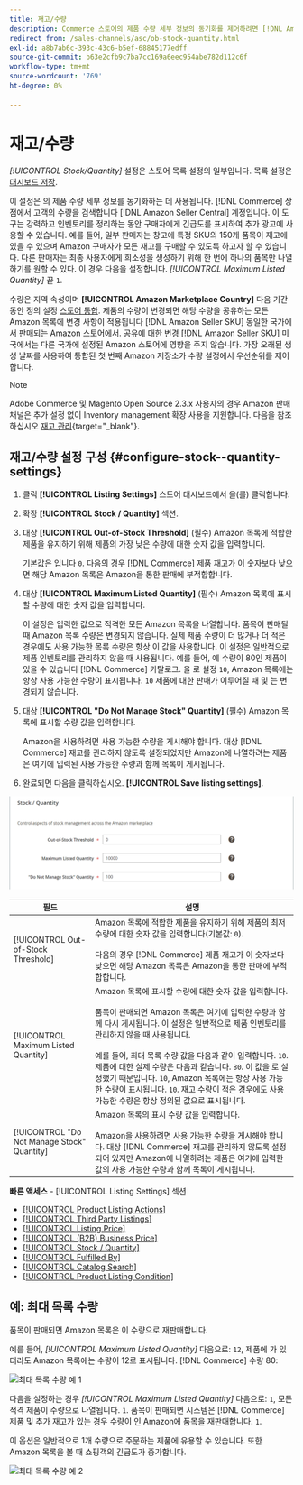 ```yaml
---
title: 재고/수량
description: Commerce 스토어의 제품 수량 세부 정보의 동기화를 제어하려면 [!DNL Amazon Seller Central] 계정, 재고/수량 설정을 갱신합니다.
redirect_from: /sales-channels/asc/ob-stock-quantity.html
exl-id: a8b7ab6c-393c-43c6-b5ef-68845177edff
source-git-commit: b63e2cfb9c7ba7cc169a6eec954abe782d112c6f
workflow-type: tm+mt
source-wordcount: '769'
ht-degree: 0%

---
```


# 재고/수량

*[!UICONTROL Stock/Quantity]* 설정은 스토어 목록 설정의 일부입니다. 목록 설정은 [대시보드 저장](./amazon-store-dashboard.md).

이 설정은 의 제품 수량 세부 정보를 동기화하는 데 사용됩니다. [!DNL Commerce] 상점에서 고객의 수량을 검색합니다 [!DNL Amazon Seller Central] 계정입니다. 이 도구는 강력하고 인벤토리를 정리하는 동안 구매자에게 긴급도를 표시하여 추가 광고에 사용할 수 있습니다. 예를 들어, 일부 판매자는 창고에 특정 SKU의 150개 품목이 재고에 있을 수 있으며 Amazon 구매자가 모든 재고를 구매할 수 있도록 하고자 할 수 있습니다. 다른 판매자는 최종 사용자에게 희소성을 생성하기 위해 한 번에 하나의 품목만 나열하기를 원할 수 있다. 이 경우 다음을 설정합니다. *[!UICONTROL Maximum Listed Quantity]* 끝 `1`.

수량은 지역 속성이며 **[!UICONTROL Amazon Marketplace Country]** 다음 기간 동안 정의 설정 [스토어 통합](./store-integration.md). 제품의 수량이 변경되면 해당 수량을 공유하는 모든 Amazon 목록에 변경 사항이 적용됩니다 [!DNL Amazon Seller SKU] 동일한 국가에서 판매되는 Amazon 스토어에서. 공유에 대한 변경 [!DNL Amazon Seller SKU] 미국에서는 다른 국가에 설정된 Amazon 스토어에 영향을 주지 않습니다. 가장 오래된 생성 날짜를 사용하여 통합된 첫 번째 Amazon 저장소가 수량 설정에서 우선순위를 제어합니다.

>[!NOTE]
>
>Adobe Commerce 및 Magento Open Source 2.3.x 사용자의 경우 Amazon 판매 채널은 추가 설정 없이 Inventory management 확장 사용을 지원합니다. 다음을 참조하십시오 [재고 관리](https://docs.magento.com/user-guide/v2.3/catalog/inventory-management.html){target="_blank"}.

## 재고/수량 설정 구성 {#configure-stock--quantity-settings}

1. 클릭 **[!UICONTROL Listing Settings]** 스토어 대시보드에서 을(를) 클릭합니다.

1. 확장 **[!UICONTROL Stock / Quantity]** 섹션.

1. 대상 **[!UICONTROL Out-of-Stock Threshold]** (필수) Amazon 목록에 적합한 제품을 유지하기 위해 제품의 가장 낮은 수량에 대한 숫자 값을 입력합니다.

   기본값은 입니다 `0`. 다음의 경우 [!DNL Commerce] 제품 재고가 이 숫자보다 낮으면 해당 Amazon 목록은 Amazon을 통한 판매에 부적합합니다.

1. 대상 **[!UICONTROL Maximum Listed Quantity]** (필수) Amazon 목록에 표시할 수량에 대한 숫자 값을 입력합니다.

   이 설정은 입력한 값으로 적격한 모든 Amazon 목록을 나열합니다. 품목이 판매될 때 Amazon 목록 수량은 변경되지 않습니다. 실제 제품 수량이 더 많거나 더 적은 경우에도 사용 가능한 목록 수량은 항상 이 값을 사용합니다. 이 설정은 일반적으로 제품 인벤토리를 관리하지 않을 때 사용됩니다. 예를 들어, 에 수량이 80인 제품이 있을 수 있습니다 [!DNL Commerce] 카탈로그. 을 로 설정 `10`, Amazon 목록에는 항상 사용 가능한 수량이 표시됩니다. `10` 제품에 대한 판매가 이루어질 때 및 는 변경되지 않습니다.

1. 대상 **[!UICONTROL "Do Not Manage Stock" Quantity]** (필수) Amazon 목록에 표시할 수량 값을 입력합니다.

   Amazon을 사용하려면 사용 가능한 수량을 게시해야 합니다. 대상 [!DNL Commerce] 재고를 관리하지 않도록 설정되었지만 Amazon에 나열하려는 제품은 여기에 입력된 사용 가능한 수량과 함께 목록이 게시됩니다.

1. 완료되면 다음을 클릭하십시오. **[!UICONTROL Save listing settings]**.

![재고/수량 설정](assets/amazon-stock-quantity.png)

| 필드 | 설명 |
|---|---|
| [!UICONTROL Out-of-Stock Threshold] | Amazon 목록에 적합한 제품을 유지하기 위해 제품의 최저 수량에 대한 숫자 값을 입력합니다(기본값: `0`).<br><br>다음의 경우 [!DNL Commerce] 제품 재고가 이 숫자보다 낮으면 해당 Amazon 목록은 Amazon을 통한 판매에 부적합합니다. |
| [!UICONTROL Maximum Listed Quantity] | Amazon 목록에 표시할 수량에 대한 숫자 값을 입력합니다.<br><br>품목이 판매되면 Amazon 목록은 여기에 입력한 수량과 함께 다시 게시됩니다. 이 설정은 일반적으로 제품 인벤토리를 관리하지 않을 때 사용됩니다.<br><br>예를 들어, 최대 목록 수량 값을 다음과 같이 입력합니다. `10`. 제품에 대한 실제 수량은 다음과 같습니다. `80`. 이 값을 로 설정했기 때문입니다. `10`, Amazon 목록에는 항상 사용 가능한 수량이 표시됩니다. `10`. 재고 수량이 적은 경우에도 사용 가능한 수량은 항상 정의된 값으로 표시됩니다. |
| [!UICONTROL "Do Not Manage Stock" Quantity] | Amazon 목록의 표시 수량 값을 입력합니다.<br><br>Amazon을 사용하려면 사용 가능한 수량을 게시해야 합니다. 대상 [!DNL Commerce] 재고를 관리하지 않도록 설정되어 있지만 Amazon에 나열하려는 제품은 여기에 입력한 값의 사용 가능한 수량과 함께 목록이 게시됩니다. |

**빠른 액세스** - [!UICONTROL Listing Settings] 섹션

- [[!UICONTROL Product Listing Actions]](./product-listing-actions.md)
- [[!UICONTROL Third Party Listings]](./third-party-listing-settings.md)
- [[!UICONTROL Listing Price]](./listing-price.md)
- [[!UICONTROL (B2B) Business Price]](./business-pricing.md)
- [[!UICONTROL Stock / Quantity]](./stock-quantity.md)
- [[!UICONTROL Fulfilled By]](./fulfilled-by.md)
- [[!UICONTROL Catalog Search]](./catalog-search.md)
- [[!UICONTROL Product Listing Condition]](./product-listing-condition.md)

## 예: 최대 목록 수량

품목이 판매되면 Amazon 목록은 이 수량으로 재판매합니다.

예를 들어, *[!UICONTROL Maximum Listed Quantity]* 다음으로: `12`, 제품에 가 있더라도 Amazon 목록에는 수량이 12로 표시됩니다. [!DNL Commerce] 수량 80:

![최대 목록 수량 예 1](assets/amazon-max-listed-quantity.png)

다음을 설정하는 경우 *[!UICONTROL Maximum Listed Quantity]* 다음으로: `1`, 모든 적격 제품이 수량으로 나열됩니다. `1`. 품목이 판매되면 시스템은 [!DNL Commerce] 제품 및 추가 재고가 있는 경우 수량이 인 Amazon에 품목을 재판매합니다. `1`.

이 옵션은 일반적으로 1개 수량으로 주문하는 제품에 유용할 수 있습니다. 또한 Amazon 목록을 볼 때 쇼핑객의 긴급도가 증가합니다.

![최대 목록 수량 예 2](assets/amazon-max-listed-quantity-1.png)
